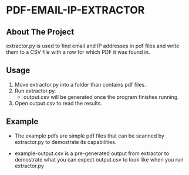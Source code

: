 # PDF-EMAIL-IP-EXTRACTOR
## About The Project
extractor.py is used to find email and IP addresses in pdf files and write them to a CSV file with a row for which PDF it was found in.

## Usage
1. Move extractor.py into a folder than contains pdf files.
2. Run extractor.py.
    * output.csv will be generated once the program finishes running.
3. Open output.csv to read the results.

## Example
* The example pdfs are simple pdf files that can be scanned by extractor.py to demostrate its capabilities.

* example-output.csv is a pre-generated output from extractor to demostrate what you can expect output.csv to look like when you run extractor.py